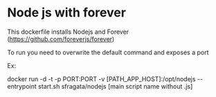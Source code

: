 Node js with forever
==============================

This dockerfile installs Nodejs and Forever (https://github.com/foreverjs/forever)

To run you need to overwrite the default command and exposes a port

Ex:

docker run -d -t -p PORT:PORT -v [PATH_APP_HOST]:/opt/nodejs --entrypoint start.sh sfragata/nodejs [main script name without .js]